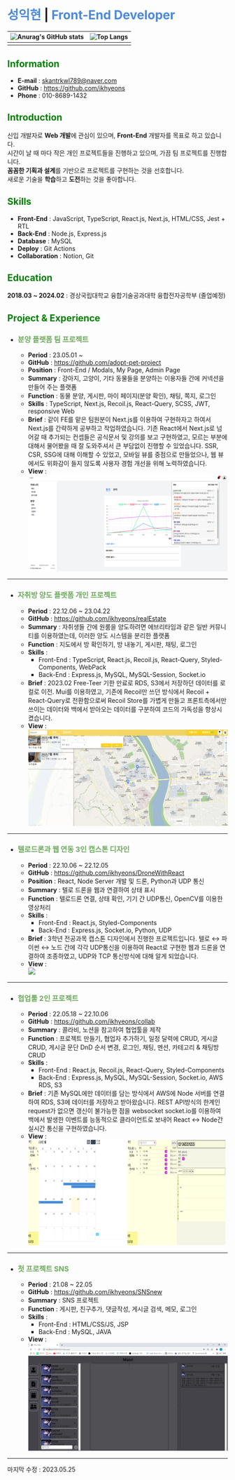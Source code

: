 # **<span style="color:#4B89DC">성익현</span> | <span style="color:#4B89DC">Front-End Developer**</span>

| ![Anurag's GitHub stats](https://github-readme-stats.vercel.app/api?username=ikhyeons&show_icons=true&theme=tokyonight) | ![Top Langs](https://github-readme-stats.vercel.app/api/top-langs/?username=ikhyeons&layout=compact&theme=tokyonight) |
| :---------------------------------------------------------------------------------------------------------------------: | :-------------------------------------------------------------------------------------------------------------------: |
|                                                                                                                         |                                                                                                                       |

## **<span style="color:#008000">Information**

- <b>E-mail</b> : skantrkwl789@naver.com
- <b>GitHub</b> : https://github.com/ikhyeons
- <b>Phone</b> : 010-8689-1432

## **<span style="color:#008000">Introduction**

신입 개발자로 <b>Web 개발</b>에 관심이 있으며, <b>Front-End</b> 개발자를 목표로 하고 있습니다.<br/>
시간이 날 때 마다 작은 개인 프로젝트들을 진행하고 있으며, 가끔 팀 프로젝트를 진행합니다.<br/>
<b>꼼꼼한 기획과 설계</b>를 기반으로 프로젝트를 구현하는 것을 선호합니다.<br/>
새로운 기술을 <b>학습</b>하고 <b>도전</b>하는 것을 좋아합니다.<br/>

## **<span style="color:#008000">Skills**

- <b>Front-End</b> : JavaScript, TypeScript, React.js, Next.js, HTML/CSS, Jest + RTL
- <b>Back-End</b> : Node.js, Express.js
- <b>Database</b> : MySQL
- <b>Deploy</b> : Git Actions
- <b>Collaboration</b> : Notion, Git

## **<span style="color:#008000">Education**

<b>2018.03 ~ 2024.02</b> : 경상국립대학교 융합기술공과대학 융합전자공학부 (졸업예정)

## **<span style="color:#008000">Project & Experience**

- ### **<span style="color:#6eaa5e">분양 플랫폼 팀 프로젝트**

  - <b>Period</b> : 23.05.01 ~
  - <b>GitHub</b> : https://github.com/adopt-pet-project
  - <b>Position</b> : Front-End / Modals, My Page, Admin Page
  - <b>Summary</b> : 강아지, 고양이, 기타 동물들을 분양하는 이용자들 간에 커넥션을 만들어 주는 플랫폼
  - <b>Function</b> : 동물 분양, 게시판, 마이 페이지(분양 확인), 채팅, 쪽지, 로그인
  - <b>Skills</b> : TypeScript, Next.js, Recoil.js, React-Query, SCSS, JWT, responsive Web
  - <b>Brief</b> : 같이 FE를 맡은 팀원분이 Next.js를 이용하여 구현하자고 하여서 Next.js를 간략하게 공부하고 작업하였습니다.
    기존 React에서 Next.js로 넘어갈 때 추가되는 컨셉들은 공식문서 및 강의를 보고 구현하였고, 모르는 부분에 대해서 물어봤을 때 잘 도와주셔서 큰 부담없이 진행할 수 있었습니다.
    SSR, CSR, SSG에 대해 이해할 수 있었고, 모바일 뷰를 중점으로 만들었으나, 웹 뷰에서도 위화감이 들지 않도록 사용자 경험 개선을 위해 노력하였습니다.
  - <b>View</b> : ![adopt](./images/adopt.png)

---

- ### **<span style="color:#6eaa5e">자취방 양도 플랫폼 개인 프로젝트**

  - <b>Period</b> : 22.12.06 ~ 23.04.22
  - <b>GitHub</b> : https://github.com/ikhyeons/realEstate
  - <b>Summary</b> : 자취생들 간에 원룸을 양도하려면 에브리타임과 같은 일반 커뮤니티를 이용하였는데, 이러한 양도 시스템을 분리한 플랫폼
  - <b>Function</b> : 지도에서 방 확인하기, 방 내놓기, 게시판, 채팅, 로그인
  - <b>Skills</b> :
    - Front-End : TypeScript, React.js, Recoil.js, React-Query, Styled-Components, WebPack
    - Back-End : Express.js, MySQL, MySQL-Session, Socket.io
  - <b>Brief</b> : 2023.02 Free-Teer 기한 만료로 RDS, S3에서 저장하던 데이터를 로컬로 이전. Mui를 이용하였고, 기존에 Recoil만 쓰던 방식에서 Recoil + React-Query로 전환함으로써 Recoil Store를 가볍게 만들고 프론트측에서만 쓰이는 데이터와 백에서 받아오는 데이터를 구분하여 코드의 가독성을 향상시켰습니다.
  - <b>View</b> : ![realEstate](./images/realEstate.png)

---

- ### **<span style="color:#6eaa5e">텔로드론과 웹 연동 3인 캡스톤 디자인**

  - <b>Period</b> : 22.10.06 ~ 22.12.05
  - <b>GitHub</b> : https://github.com/ikhyeons/DroneWithReact
  - <b>Position</b> : React, Node Server 개발 및 드론, Python과 UDP 통신
  - <b>Summary</b> : 텔로 드론을 웹과 연결하여 상태 표시
  - <b>Function</b> : 텔로드론 연결, 상태 확인, 기기 간 UDP통신, OpenCV를 이용한 영상처리
  - <b>Skills</b> :
    - Front-End : React.js, Styled-Components
    - Back-End : Express.js, Socket.io, Python, UDP
  - <b>Brief</b> : 3학년 전공과목 캡스톤 디자인에서 진행한 프로젝트입니다. 텔로 ↔ 파이썬 ↔ 노드 간에 각각 UDP통신을 이용하여 React로 구현한 웹과 드론을 연결하여 조종하였고, UDP와 TCP 통신방식에 대해 알게 되었습니다.
  - <b>View</b> :<br/>
    <img src="./images/tello.gif" />

---

- ### **<span style="color:#6eaa5e">협업툴 2인 프로젝트**

  - <b>Period</b> : 22.05.18 ~ 22.10.06
  - <b>GitHub</b> : https://github.com/ikhyeons/collab
  - <b>Summary</b> : 콜라비, 노션을 참고하여 협업툴을 제작
  - <b>Function</b> : 프로젝트 만들기, 협업자 추가하기, 일정 달력에 CRUD, 게시글 CRUD, 게시글 문단 DnD 순서 변경, 로그인, 채팅, 멘션, 카테고리 & 채팅방 CRUD
  - <b>Skills</b> :
    - Front-End : React.js, Recoil.js, React-Query, Styled-Components
    - Back-End : Express.js, MySQL, MySQL-Session, Socket.io, AWS RDS, S3
  - <b>Brief</b> : 기존 MySQL에만 데이터를 담는 방식에서 AWS에 Node 서버를 연결하여 RDS, S3에 데이터를 저장하고 받아왔습니다. REST API방식의 한계인 request가 없으면 갱신이 불가능한 점을 websocket socket.io를 이용하여 백에서 발생한 이벤트를 능동적으로 클라이언트로 보내어 React ↔ Node간 실시간 통신을 구현하였습니다.
  - <b>View</b> :<br/>
    <img src="./images/collab1.png" width="49%" height="240">
    <img src="./images/collab2.png" width="49%" height="240">

---

- ### **<span style="color:#6eaa5e">첫 프로젝트 SNS**

  - <b>Period</b> : 21.08 ~ 22.05
  - <b>GitHub</b> : https://github.com/ikhyeons/SNSnew
  - <b>Summary</b> : SNS 프로젝트
  - <b>Function</b> : 게시판, 친구추가, 댓글작성, 게시글 검색, 메모, 로그인
  - <b>Skills</b> :
    - Front-End : HTML/CSS/JS, JSP
    - Back-End : MySQL, JAVA
  - <b>View</b> :<br/>
    <img src="./images/SNS.png" >

---

마지막 수정 : 2023.05.25

